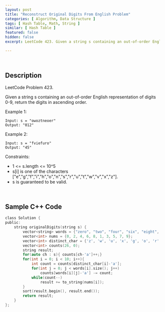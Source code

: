 ```yaml
---
layout: post
title: "Reconstruct Original Digits From English Problem"
categories: [ Algorithm, Data Structure ]
tags: [ Hash Table, Math, String ]
similar: [ Hash Table ]
featured: false
hidden: false
excerpt: LeetCode 423. Given a string s containing an out-of-order English representation of digits 0-9, return the digits in ascending order.

---
```


<br />

## Description

LeetCode Problem 423.

Given a string s containing an out-of-order English representation of digits 0-9, return the digits in ascending order.

Example 1:
```
Input: s = "owoztneoer"
Output: "012"
```

Example 2:
```
Input: s = "fviefuro"
Output: "45"
```

Constraints:
* 1 <= s.length <= 10^5
* s[i] is one of the characters ["e","g","f","i","h","o","n","s","r","u","t","w","v","x","z"].
* s is guaranteed to be valid.

<br />

## Sample C++ Code


```c
class Solution {
public:
    string originalDigits(string s) {
        vector<string> words = {"zero", "two", "four", "six", "eight", "one", "three", "five", "seven", "nine"};
        vector<int> nums = {0, 2, 4, 6, 8, 1, 3, 5, 7, 9};
        vector<int> distinct_char = {'z', 'w', 'u', 'x', 'g', 'o', 'r', 'f', 'v', 'i'};
        vector<int> counts(26, 0);
        string result;
        for(auto ch : s){ counts[ch-'a']++;}
        for(int i = 0; i < 10; i++){
            int count = counts[distinct_char[i]-'a'];
            for(int j = 0; j < words[i].size(); j++)
                counts[words[i][j]-'a'] -= count;
            while(count--)
                result += to_string(nums[i]);
        }
        sort(result.begin(), result.end());
        return result;
    }
};
```


